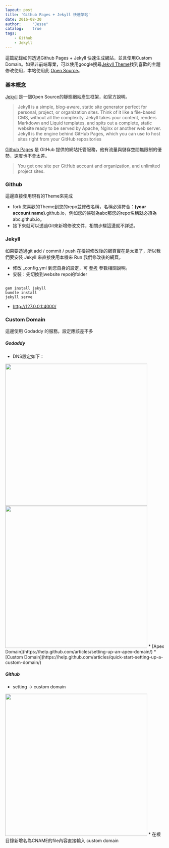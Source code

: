 ```yaml
---
layout: post
title: 'Github Pages + Jekyll 快速架站'
date: 2016-08-30
author:     "Jesse"
catalog:    true
tags:
    - Github
    - Jekyll
---
```


這篇紀錄如何透過Github Pages + Jekyll 快速生成網站，並且使用Custom Domain。如果非前端專業，可以使用google搜尋[Jekyll Theme](http://jekyllthemes.org/)找到喜歡的主題修改使用，本站使用此 [Open Source](https://github.com/huxpro/huxpro.github.io/)。

### 基本概念
[Jekyll](https://jekyllrb.com/) 是一個Open Source的靜態網站產生框架，如官方說明。

> Jekyll is a simple, blog-aware, static site generator perfect for personal, project, or organization sites. Think of it like a file-based CMS, without all the complexity. Jekyll takes your content, renders Markdown and Liquid templates, and spits out a complete, static website ready to be served by Apache, Nginx or another web server. Jekyll is the engine behind GitHub Pages, which you can use to host sites right from your GitHub repositories

[Github Pages](https://pages.github.com/) 是 GitHub 提供的網站托管服務，他有流量與儲存空間無限制的優勢，速度也不會太差。

> You get one site per GitHub account and organization,
and unlimited project sites.

### Github

這邊直接使用現有的Theme來完成

* fork 您喜歡的Theme到您的repo並修改名稱，名稱必須符合：**(your account name)**.github.io，例如您的帳號為abc那您的repo名稱就必須為abc.github.io。
* 接下來就可以透過Git來新增修改文件，相關步驟這邊就不詳述。

### Jekyll

如果要透過git add / commit / push 在檢視修改後的網頁實在是太累了，所以我們要安裝 Jekyll 來直接使用本機來 Run 我們修改後的網頁。

* 修改 _config.yml 到您自身的設定，可 [參考](https://jekyllrb.com/docs/configuration/) 參數相關說明。
* 安裝：先切換到website repo的folder

```

gem install jekyll
bundle install
jekyll serve

```
* http://127.0.0.1:4000/

### Custom Domain

 這邊使用 Godaddy 的服務，設定應該差不多

##### Godaddy
* DNS設定如下：
<img src="/img/in-post/2016-08-30-create-website-with-github-and-jekyll/dns-a-domain.png " style="width: 450px;"/>
<img src="/img/in-post/2016-08-30-create-website-with-github-and-jekyll/dns-custom-domain.png " style="width: 450px;"/>
* [Apex Domain](https://help.github.com/articles/setting-up-an-apex-domain/)
* [Custom Domain](https://help.github.com/articles/quick-start-setting-up-a-custom-domain/)

##### Github

* setting -> custom domain
<img src="/img/in-post/2016-08-30-create-website-with-github-and-jekyll/github-custom-domain.png " style="width: 450px;"/>
* 在根目錄新增名為CNAME的file內容直接輸入 custom domain